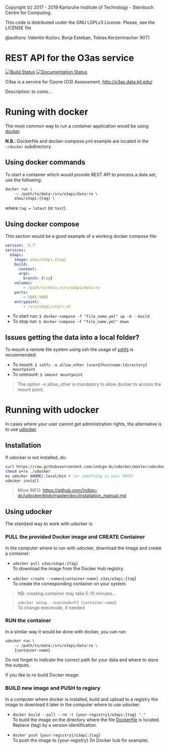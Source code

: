 Copyright (c) 2017 - 2019 Karlsruhe Institute of Technology - Steinbuch Centre for Computing.

This code is distributed under the GNU LGPLv3 License. Please, see the LICENSE file

@authors: Valentin Kozlov, Borja Esteban, Tobias Kerzenmacher (KIT)

# REST API for the O3as service
[![Build Status](https://jenkins.eosc-synergy.eu/buildStatus/icon?job=eosc-synergy-org%2Fo3api%2Fmaster)](https://jenkins.eosc-synergy.eu/job/eosc-synergy-org/job/o3api/job/master/)
[![Documentation Status](https://readthedocs.org/projects/o3as/badge/?version=latest)](https://o3as.readthedocs.io/en/latest/?badge=latest)

O3as is a service for Ozone (O3) Assessment, http://o3as.data.kit.edu/

Description: *to come...*

# Runing with docker
The most common way to run a container application would be using [docker](https://docs.docker.com/).

**N.B.**: Dockerfile and docker-compose.yml example are located in the `~/docker` subdirectory.

## Using docker commands
To start a container which would provide REST API to process a data set, use the following:
```sh
docker run \
    -v /path/to/data:/srv/o3api/data:ro \
    o3as/o3api:{tag} \
```
where `tag = latest` (or `test`).


## Using docker compose
This section would be a good example of a working docker compose file:
```yml
version: '3.7'
services:
  o3api:
    image: o3as/o3api:{tag}
    build:
      context: .
      args:
        branch: {tag}
    volumes:
        - /path/to/data:/srv/o3api/data:ro
    ports:
        - 5005:5005
    entrypoint:
        - /srv/o3api/start.sh 
```

* To start run: `$ docker-compose -f "file_name.yml" up -d --build`
* To stop run: `$ docker-compose -f "file_name.yml" down`


## Issues getting the data into a local folder?
To mount a remote file system using ssh the usage of [sshfs](https://github.com/libfuse/sshfs) is recommended:
* To mount:  `$ sshfs -o allow_other [user@]hostname:[directory] mountpoint`
* To unmount: `$ umount mountpoint`

> The option -o allow_other is mandatory to allow docker to access the mount point.

# Running with udocker
In cases where your user cannot get administration rights, the alternative is to use [udocker](https://indigo-dc.gitbook.io/udocker/). 


## Installation
If udocker is not installed, do:
```sh
curl https://raw.githubusercontent.com/indigo-dc/udocker/master/udocker.py > udocker
chmod u+rx ./udocker
mv udocker $HOME/.local/bin # (or something in your PATH)
udocker install
```
> More INFO: https://github.com/indigo-dc/udocker/blob/master/doc/installation_manual.md


## Using udocker
The standard way to work with udocker is:

### PULL the provided Docker image and CREATE Container
In the computer where to run with udocker, download the image and create a container:

* `udocker pull o3as/o3api:{tag}` <br /> 
To download the image from the Docker Hub registry.

*  `udocker create --name={container-name} o3as/o3api:{tag}` <br /> 
To create the corresponding container on your system.

> NB: creating container may take 5-10 minutes...

> `udocker setup --execmode=F3 {container-name}` <br />
To change execmode, if needed

### RUN the container
In a similar way it would be done with docker, you can run:
```sh
udocker run \
    -v /path/to/data:/srv/o3api/data:ro \
    {container-name}
```
Do not forget to indicate the correct path for your data and where to store the outputs.

If you like to re-build Docker image:
### BUILD new image and PUSH to regisry
In a computer where docker is installed, build and upload to a registry the image to download it later in the computer where to use udocker.

* `docker build --pull --rm -t {your-registry}/o3api:{tag} "."` <br /> 
To build the image on the directory where the file [Dockerfile](./Dockerfile) is located. Replace {tag} by a version identification.

*  `docker push {your-registry}/o3api:{tag}` <br /> 
To push the image to {your-registry} (In Docker hub for example).
